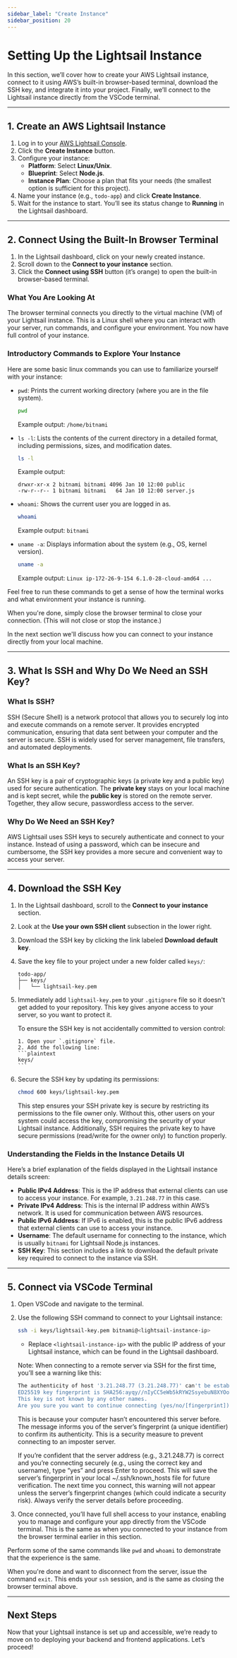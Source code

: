 ```yaml
---
sidebar_label: "Create Instance"
sidebar_position: 20
---
```


# **Setting Up the Lightsail Instance**

In this section, we’ll cover how to create your AWS Lightsail instance, connect to it using AWS’s built-in browser-based terminal, download the SSH key, and integrate it into your project. Finally, we’ll connect to the Lightsail instance directly from the VSCode terminal.

---

## **1. Create an AWS Lightsail Instance**

1. Log in to your [AWS Lightsail Console](https://lightsail.aws.amazon.com/).
2. Click the **Create Instance** button.
3. Configure your instance:
   - **Platform**: Select **Linux/Unix**.
   - **Blueprint**: Select **Node.js**.
   - **Instance Plan**: Choose a plan that fits your needs (the smallest option is sufficient for this project).
4. Name your instance (e.g., `todo-app`) and click **Create Instance**.
5. Wait for the instance to start. You’ll see its status change to **Running** in the Lightsail dashboard.

---

## **2. Connect Using the Built-In Browser Terminal**

1. In the Lightsail dashboard, click on your newly created instance.
2. Scroll down to the **Connect to your instance** section.
3. Click the **Connect using SSH** button (it’s orange) to open the built-in browser-based terminal.

### **What You Are Looking At**

The browser terminal connects you directly to the virtual machine (VM) of your Lightsail instance. This is a Linux shell where you can interact with your server, run commands, and configure your environment. You now have full control of your instance.

### **Introductory Commands to Explore Your Instance**

Here are some basic linux commands you can use to familiarize yourself with your instance:

- `pwd`: Prints the current working directory (where you are in the file system).

  ```bash
  pwd
  ```

  Example output: `/home/bitnami`

- `ls -l`: Lists the contents of the current directory in a detailed format, including permissions, sizes, and modification dates.

  ```bash
  ls -l
  ```

  Example output:

  ```plaintext
  drwxr-xr-x 2 bitnami bitnami 4096 Jan 10 12:00 public
  -rw-r--r-- 1 bitnami bitnami   64 Jan 10 12:00 server.js
  ```

- `whoami`: Shows the current user you are logged in as.

  ```bash
  whoami
  ```

  Example output: `bitnami`

- `uname -a`: Displays information about the system (e.g., OS, kernel version).
  ```bash
  uname -a
  ```
  Example output: `Linux ip-172-26-9-154 6.1.0-28-cloud-amd64 ...`

Feel free to run these commands to get a sense of how the terminal works and what environment your instance is running.

When you're done, simply close the browser terminal to close your connection. (This will not close or stop the instance.)

In the next section we'll discuss how you can connect to your instance directly from your local machine.

---

## **3. What Is SSH and Why Do We Need an SSH Key?**

### **What Is SSH?**

SSH (Secure Shell) is a network protocol that allows you to securely log into and execute commands on a remote server. It provides encrypted communication, ensuring that data sent between your computer and the server is secure. SSH is widely used for server management, file transfers, and automated deployments.

### **What Is an SSH Key?**

An SSH key is a pair of cryptographic keys (a private key and a public key) used for secure authentication. The **private key** stays on your local machine and is kept secret, while the **public key** is stored on the remote server. Together, they allow secure, passwordless access to the server.

### **Why Do We Need an SSH Key?**

AWS Lightsail uses SSH keys to securely authenticate and connect to your instance. Instead of using a password, which can be insecure and cumbersome, the SSH key provides a more secure and convenient way to access your server.

---

## **4. Download the SSH Key**

1.  In the Lightsail dashboard, scroll to the **Connect to your instance** section.
2.  Look at the **Use your own SSH client** subsection in the lower right.
3.  Download the SSH key by clicking the link labeled **Download default key**.
4.  Save the key file to your project under a new folder called `keys/`:
    ```
    todo-app/
    ├── keys/
    │   └── lightsail-key.pem
    ```
5.  Immediately add `lightsail-key.pem` to your `.gitignore` file so it doesn't get added to your repository. This key gives anyone access to your server, so you want to protect it.

    To ensure the SSH key is not accidentally committed to version control:

        1. Open your `.gitignore` file.
        2. Add the following line:
        ```plaintext
        keys/
        ```

6.  Secure the SSH key by updating its permissions:
    ```bash
    chmod 600 keys/lightsail-key.pem
    ```
    This step ensures your SSH private key is secure by restricting its permissions to the file owner only. Without this, other users on your system could access the key, compromising the security of your Lightsail instance. Additionally, SSH requires the private key to have secure permissions (read/write for the owner only) to function properly.

### **Understanding the Fields in the Instance Details UI**

Here’s a brief explanation of the fields displayed in the Lightsail instance details screen:

- **Public IPv4 Address**: This is the IP address that external clients can use to access your instance. For example, `3.21.248.77` in this case.
- **Private IPv4 Address**: This is the internal IP address within AWS’s network. It is used for communication between AWS resources.
- **Public IPv6 Address**: If IPv6 is enabled, this is the public IPv6 address that external clients can use to access your instance.
- **Username**: The default username for connecting to the instance, which is usually `bitnami` for Lightsail Node.js instances.
- **SSH Key**: This section includes a link to download the default private key required to connect to the instance via SSH.

---

## **5. Connect via VSCode Terminal**

1. Open VSCode and navigate to the terminal.
2. Use the following SSH command to connect to your Lightsail instance:

   ```bash
   ssh -i keys/lightsail-key.pem bitnami@<lightsail-instance-ip>
   ```

   - Replace `<lightsail-instance-ip>` with the public IP address of your Lightsail instance, which can be found in the Lightsail dashboard.

   Note: When connecting to a remote server via SSH for the first time, you’ll see a warning like this:

   ```bash
   The authenticity of host '3.21.248.77 (3.21.248.77)' can't be established.
   ED25519 key fingerprint is SHA256:ayqy//nIyCC5eWb5kRYW2SsyebuN8XYOoTfJfJrIXoc.
   This key is not known by any other names.
   Are you sure you want to continue connecting (yes/no/[fingerprint])?
   ```

   This is because your computer hasn’t encountered this server before. The message informs you of the server’s fingerprint (a unique identifier) to confirm its authenticity. This is a security measure to prevent connecting to an imposter server.

   If you’re confident that the server address (e.g., 3.21.248.77) is correct and you’re connecting securely (e.g., using the correct key and username), type “yes” and press Enter to proceed. This will save the server’s fingerprint in your local ~/.ssh/known_hosts file for future verification. The next time you connect, this warning will not appear unless the server’s fingerprint changes (which could indicate a security risk). Always verify the server details before proceeding.

3. Once connected, you’ll have full shell access to your instance, enabling you to manage and configure your app directly from the VSCode terminal. This is the same as when you connected to your instance from the browser terminal earlier in this section.

Perform some of the same commands like `pwd` and `whoami` to demonstrate that the experience is the same.

When you're done and want to disconnect from the server, issue the command `exit`. This ends your `ssh` session, and is the same as closing the browser terminal above.

---

## **Next Steps**

Now that your Lightsail instance is set up and accessible, we’re ready to move on to deploying your backend and frontend applications. Let’s proceed!
